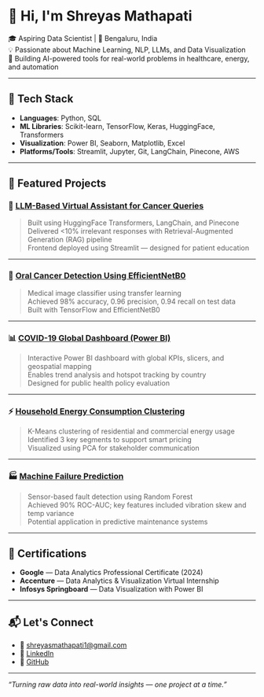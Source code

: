 # 👋 Hi, I'm Shreyas Mathapati

🎓 Aspiring Data Scientist | 📍 Bengaluru, India  
💡 Passionate about Machine Learning, NLP, LLMs, and Data Visualization  
🚀 Building AI-powered tools for real-world problems in healthcare, energy, and automation

---

## 🔧 Tech Stack

- **Languages**: Python, SQL
- **ML Libraries**: Scikit-learn, TensorFlow, Keras, HuggingFace, Transformers
- **Visualization**: Power BI, Seaborn, Matplotlib, Excel
- **Platforms/Tools**: Streamlit, Jupyter, Git, LangChain, Pinecone, AWS

---

## 📌 Featured Projects

### 🔬 [LLM-Based Virtual Assistant for Cancer Queries](https://github.com/Shreyas5848/LLM-Based-Virtual-Assistant-for-Cancer-related-Medical-Queries)
> Built using HuggingFace Transformers, LangChain, and Pinecone  
> Delivered <10% irrelevant responses with Retrieval-Augmented Generation (RAG) pipeline  
> Frontend deployed using Streamlit — designed for patient education

---

### 🧠 [Oral Cancer Detection Using EfficientNetB0](https://github.com/Shreyas5848/Oral_Cancer_Detection_Using_CNN)
> Medical image classifier using transfer learning  
> Achieved 98% accuracy, 0.96 precision, 0.94 recall on test data  
> Built with TensorFlow and EfficientNetB0

---

### 📊 [COVID-19 Global Dashboard (Power BI)](https://github.com/Shreyas5848/COVID-19-Report-Analysis-Using-Power-Bi-Dashboard)
> Interactive Power BI dashboard with global KPIs, slicers, and geospatial mapping  
> Enables trend analysis and hotspot tracking by country  
> Designed for public health policy evaluation

---

### ⚡ [Household Energy Consumption Clustering](https://github.com/Shreyas5848/Household-energy-consumption)
> K-Means clustering of residential and commercial energy usage  
> Identified 3 key segments to support smart pricing  
> Visualized using PCA for stakeholder communication

---

### 🏭 [Machine Failure Prediction](https://github.com/Shreyas5848/Machine-Failure-Prediction)
> Sensor-based fault detection using Random Forest  
> Achieved 90% ROC-AUC; key features included vibration skew and temp variance  
> Potential application in predictive maintenance systems

---

## 🏅 Certifications

- **Google** — Data Analytics Professional Certificate (2024)
- **Accenture** — Data Analytics & Visualization Virtual Internship
- **Infosys Springboard** — Data Visualization with Power BI

---

## 📬 Let's Connect

- 📧 [shreyasmathapati1@gmail.com](mailto:shreyasmathapati1@gmail.com)
- 🔗 [LinkedIn](https://linkedin.com/in/shreyas-mathapati)
- 🧠 [GitHub](https://github.com/Shreyas5848)

---

_“Turning raw data into real-world insights — one project at a time.”_
